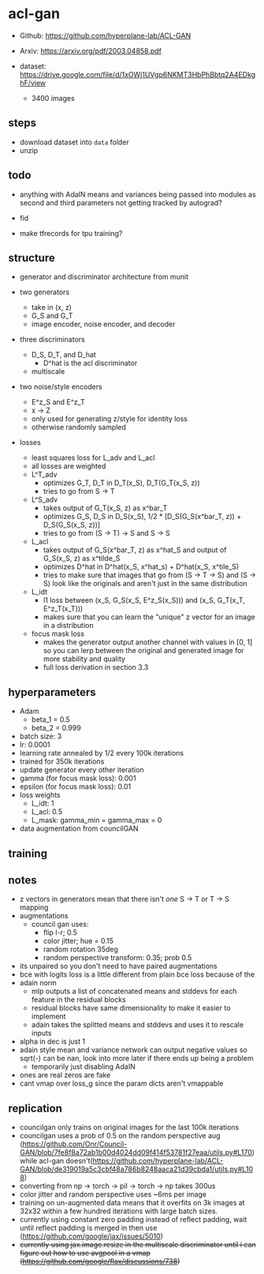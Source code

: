 # acl-gan

-   Github: https://github.com/hyperplane-lab/ACL-GAN
-   Arxiv: https://arxiv.org/pdf/2003.04858.pdf

-   dataset: https://drive.google.com/file/d/1xOWj1UVgp6NKMT3HbPhBbtq2A4EDkghF/view
    -   3400 images

## steps

-   download dataset into `data` folder
-   unzip

## todo

-   anything with AdaIN means and variances being passed into modules as second and third parameters not getting tracked by autograd?

-   fid
-   make tfrecords for tpu training?

## structure

-   generator and discriminator architecture from munit

-   two generators
    -   take in (x, z)
    -   G_S and G_T
    -   image encoder, noise encoder, and decoder
-   three discriminators
    -   D_S, D_T, and D_hat
        -   D^hat is the acl discriminator
    -   multiscale
-   two noise/style encoders
    -   E^z_S and E^z_T
    -   x -> Z
    -   only used for generating z/style for identity loss
    -   otherwise randomly sampled
-   losses
    -   least squares loss for L_adv and L_acl
    -   all losses are weighted
    -   L^T_adv
        -   optimizes G_T, D_T in D_T(x_S), D_T(G_T(x_S, z))
        -   tries to go from S -> T
    -   L^S_adv
        -   takes output of G_T(x_S, z) as x^bar_T
        -   optimizes G_S, D_S in D_S(x_S), 1/2 \* [D_S(G_S(x^bar_T, z)) + D_S(G_S(x_S, z))]
        -   tries to go from (S -> T) -> S and S -> S
    -   L_acl
        -   takes output of G_S(x^bar_T, z) as x^hat_S and output of G_S(x_S, z) as x^tilde_S
        -   optimizes D^hat in D^hat(x_S, x^hat_s) + D^hat(x_S, x^tile_S)
        -   tries to make sure that images that go from (S -> T -> S) and (S -> S) look like the originals and aren't just in the same distribution
    -   L_idt
        -   l1 loss between (x_S, G_S(x_S, E^z_S(x_S))) and (x_S, G_T(x_T, E^z_T(x_T)))
        -   makes sure that you can learn the "unique" z vector for an image in a distribution
    -   focus mask loss
        -   makes the generator output another channel with values in [0, 1] so you can lerp between the original and generated image for more stability and quality
        -   full loss derivation in section 3.3

## hyperparameters

-   Adam
    -   beta_1 = 0.5
    -   beta_2 = 0.999
-   batch size: 3
-   lr: 0.0001
-   learning rate annealed by 1/2 every 100k iterations
-   trained for 350k iterations
-   update generator every other iteration
-   gamma (for focus mask loss): 0.001
-   epsilon (for focus mask loss): 0.01
-   loss weights
    -   L_idt: 1
    -   L_acl: 0.5
    -   L_mask: gamma_min = gamma_max = 0
-   data augmentation from councilGAN

## training

## notes

-   z vectors in generators mean that there isn't _one_ S -> T or T -> S mapping
-   augmentations
    -   council gan uses:
        -   flip l-r; 0.5
        -   color jitter; hue = 0.15
        -   random rotation 35deg
        -   random perspective transform: 0.35; prob 0.5
-   its unpaired so you don't need to have paired augmentations
-   bce with logits loss is a little different from plain bce loss because of the
-   adain norm
    -   mlp outputs a list of concatenated means and stddevs for each feature in the residual blocks
    -   residual blocks have same dimensionality to make it easier to implement
    -   adain takes the splitted means and stddevs and uses it to rescale inputs
-   alpha in dec is just 1
-   adain style mean and variance network can output negative values so sqrt(-) can be nan, look into more later if there ends up being a problem
    -   temporarily just disabling AdaIN
-   ones are real zeros are fake
-   cant vmap over loss_g since the param dicts aren't vmappable

## replication

-   councilgan only trains on original images for the last 100k iterations
-   councilgan uses a prob of 0.5 on the random perspective aug (https://github.com/Onr/Council-GAN/blob/7fe8f8a72ab1b00d4024dd09f414f53781f27eaa/utils.py#L170) while acl-gan doesn't(https://github.com/hyperplane-lab/ACL-GAN/blob/de319019a5c3cbf48a786b8248aaca21d39cbda1/utils.py#L108)
-   converting from np -> torch -> pil -> torch -> np takes 300us
-   color jitter and random perspective uses ~6ms per image
-   training on un-augmented data means that it overfits on 3k images at 32x32 within a few hundred iterations with large batch sizes.
-   currently using constant zero padding instead of reflect padding, wait until reflect padding is merged in then use (https://github.com/google/jax/issues/5010)
-   ~~currently using jax.image.resize in the multiscale discriminator until i can figure out how to use avgpool in a vmap (https://github.com/google/flax/discussions/738)~~

